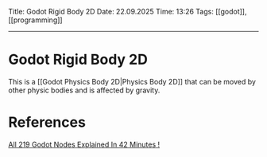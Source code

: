 Title: Godot Rigid Body 2D
Date: 22.09.2025
Time: 13:26
Tags: [[godot]], [[programming]]

---
# Godot Rigid Body 2D

This is a [[Godot Physics Body 2D|Physics Body 2D]] that can be moved by other physic bodies and is affected by gravity. 

# References
[All 219 Godot Nodes Explained In 42 Minutes !](https://www.youtube.com/watch?v=tO2gthp45MA&list=WL&index=1)